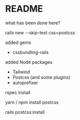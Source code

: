 # README

what has been done here?

rails new --skip-test css=postcss

added gems
- cssbundling-rails

added Node packages
- Tailwind
- Postcss (and some plugins)
- autoprefixer

rspec install

yarn / npm install postcss

rails postcss:install
